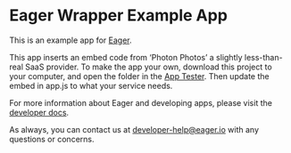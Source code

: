 # Eager Wrapper Example App

This is an example app for [Eager](https://eager.io).

This app inserts an embed code from ‘Photon Photos’ a slightly less-than-real
SaaS provider.  To make the app your own, download this project to your computer, and open the folder
in the [App Tester](https://eager.io/developer/app-tester).  Then update the embed in app.js
to what your service needs.

For more information about Eager and developing
apps, please visit the [developer docs](https://eager.io/developer/docs).

As always, you can contact us at [developer-help@eager.io](mailto:developer-help@eager.io)
with any questions or concerns.
